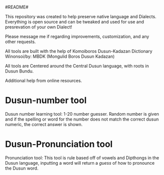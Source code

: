 #README#

This repository was created to help preserve native language and Dialects. 
Everything is open source and can be tweaked and used for use and presrevation of your own Dialect!

Please message me if regarding improvements, customization, and any other requests.

All tools are built with the help of Komoiboros Dusun-Kadazan Dictionary Winonsoi/by: MBDK (Mongulid Boros Dusun Kadazan)  

All tools are Centered around the Central Dusun language, with roots in Dusun Bundu.

Additional help from online resources. 


# Dusun-number tool
Dusun number learning tool: 1-20 number guesser. Random number is given and if the spelling or word for the number does not match the correct dusun numeric, the correct answer is shown.

# Dusun-Pronunciation tool
Pronunciation tool: This tool is rule based off of vowels and Dipthongs in the 
Dusun language, inputting a word will return a *guess* of how to pronounce the Dusun word.
